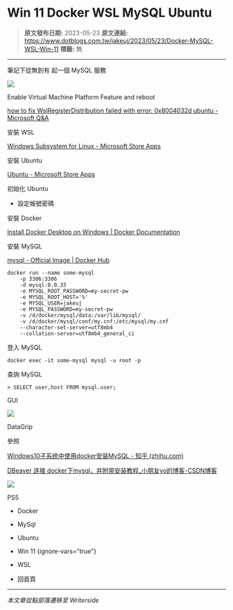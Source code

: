# Win 11 Docker WSL MySQL Ubuntu

> **原文發布日期:** 2023-05-23
> **原文連結:** https://www.dotblogs.com.tw/jakeuj/2023/05/23/Docker-MySQL-WSL-Win-11
> **標籤:** 無

---

筆記下從無到有 起一個 MySQL 服務

![](https://dotblogsfile.blob.core.windows.net/user/小小朱/3a02b151-d0c7-4f6c-ae7a-edb24632334b/1705909149.png.png)

Enable Virtual Machine Platform Feature and reboot

[how to fix WslRegisterDistribution failed with error: 0x8004032d ubuntu - Microsoft Q&A](https://learn.microsoft.com/en-us/answers/questions/1424692/how-to-fix-wslregisterdistribution-failed-with-err)

安裝 WSL

[Windows Subsystem for Linux - Microsoft Store Apps](https://apps.microsoft.com/store/detail/windows-subsystem-for-linux/9P9TQF7MRM4R?hl=en-us&gl=us)

安裝 Ubuntu

[Ubuntu - Microsoft Store Apps](https://apps.microsoft.com/store/detail/ubuntu/9PDXGNCFSCZV?hl=en-us&gl=us)

初始化 Ubuntu

* 設定帳號密碼

安裝 Docker

[Install Docker Desktop on Windows | Docker Documentation](https://docs.docker.com/desktop/install/windows-install/)

安裝 MySQL

[mysql - Official Image | Docker Hub](https://hub.docker.com/_/mysql)

```
docker run --name some-mysql
	-p 3306:3306
	-d mysql:8.0.33
	-e MYSQL_ROOT_PASSWORD=my-secret-pw
	-e MYSQL_ROOT_HOST='%'
	-e MYSQL_USER=jakeuj
	-e MYSQL_PASSWORD=my-secret-pw
	-v /d/docker/mysql/data:/var/lib/mysql/
	-v /d/docker/mysql/conf/my.cnf:/etc/mysql/my.cnf
	--character-set-server=utf8mb4
	--collation-server=utf8mb4_general_ci
```

登入 MySQL

```
docker exec -it some-mysql mysql -u root -p
```

查詢 MySQL

```
> SELECT user,host FROM mysql.user;
```

GUI

![](https://dotblogsfile.blob.core.windows.net/user/小小朱/3a02b151-d0c7-4f6c-ae7a-edb24632334b/1684831054.png.png)

DataGrip

參照

[Windows10子系统中使用docker安装MySQL - 知乎 (zhihu.com)](https://zhuanlan.zhihu.com/p/374605968)

[DBeaver 连接 docker下mysql，并附带安装教程\_小朋友yo的博客-CSDN博客](https://blog.csdn.net/Eternalyii/article/details/126715960)

![](https://card.psnprofiles.com/1/jakeuj.png)

PS5

* Docker
* MySql
* Ubuntu
* Win 11
{ignore-vars="true"}
* WSL

* 回首頁

---

*本文章從點部落遷移至 Writerside*

